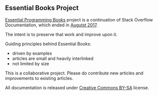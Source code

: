 ## Essential Books Project

[Essential Programming Books](https://www.programming-books.io) project is a continuation of Stack Overflow Documentation, which ended in [Augutst 2017](https://meta.stackoverflow.com/questions/354217/sunsetting-documentation).

The intent is to preserve that work and improve upon it.

Guiding principles behind Essential Books:
* driven by examples
* articles are small and heavily interlinked
* not limited by size

This is a collaborative project. Please do contribute new articles and improvements to existing articles.

All documentation is released under [Creative Commons BY-SA](https://creativecommons.org/licenses/by-sa/3.0/) license.
